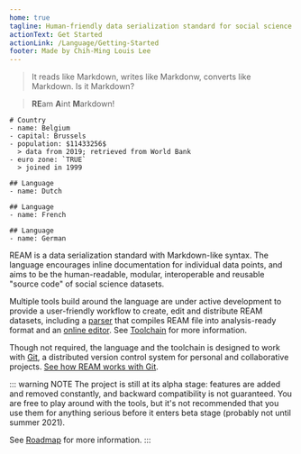 ```yaml
---
home: true
tagline: Human-friendly data serialization standard for social science datasets
actionText: Get Started
actionLink: /Language/Getting-Started
footer: Made by Chih-Ming Louis Lee
---
```


> It reads like Markdown, writes like Markdonw, converts like Markdown.
> Is it Markdown?

> **RE**am **A**int **M**arkdown!

```ream
# Country
- name: Belgium
- capital: Brussels
- population: $11433256$
  > data from 2019; retrieved from World Bank
- euro zone: `TRUE`
  > joined in 1999

## Language
- name: Dutch

## Language
- name: French

## Language
- name: German
```


<EditorLite-EditorLite item="entry8" showDefault="True"/>


REAM is a data serialization standard with Markdown-like syntax.
The language encourages inline documentation for individual data points, and aims to be the human-readable, modular, interoperable and reusable "source code" of social science datasets.

Multiple tools build around the language are under active development to provide a user-friendly workflow to create, edit and distribute REAM datasets, including a [parser](Toolchain/Parser) that compiles REAM file into analysis-ready format and an [online editor](https://chmlee.github.io/ream-editor).
See [Toolchain](/Toolchain) for more information.

Though not required, the language and the toolchain is designed to work with [Git](https://git-scm.com/), a distributed version control system for personal and collaborative projects.
[See how REAM works with Git](ream-doc/Language/Git-Integration).

::: warning NOTE
The project is still at its alpha stage:
features are added and removed constantly, and backward compatibility is not guaranteed.
You are free to play around with the tools, but it's not recommended that you use them for anything serious before it enters beta stage (probably not until summer 2021).

See [Roadmap](#) for more information.
:::
